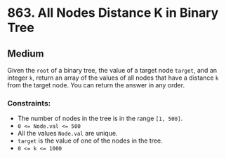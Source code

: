 # 863. All Nodes Distance K in Binary Tree

## Medium

Given the `root` of a binary tree, the value of a target node `target`, and an integer `k`, return an array of the
values of all nodes that have a distance `k` from the target node. You can return the answer in any order.

### Constraints:

- The number of nodes in the tree is in the range `[1, 500]`.
- `0 <= Node.val <= 500`
- All the values `Node.val` are unique.
- `target` is the value of one of the nodes in the tree.
- `0 <= k <= 1000`
